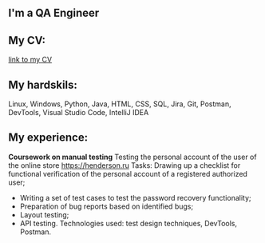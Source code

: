 ## I'm a QA Engineer
## My CV: 
[link to my CV](https://docs.google.com/document/d/1fs6OZGODtcUvfS7ZNXZ0FL4qKCQaIqNzG7OoObw8g2Q/edit?usp=sharing)
## My hardskils:
Linux, Windows, Python, Java, HTML, CSS, SQL, Jira, Git, Postman, DevTools,  Visual Studio Code, IntelliJ IDEA
## My experience:
**Coursework on manual testing**
Testing the personal account of the user of the online store https://henderson.ru
Tasks:
Drawing up a checklist for functional verification of the personal account of a registered authorized user;
- Writing a set of test cases to test the password recovery functionality;
- Preparation of bug reports based on identified bugs;
- Layout testing;
- API testing.
Technologies used: test design techniques, DevTools, Postman.